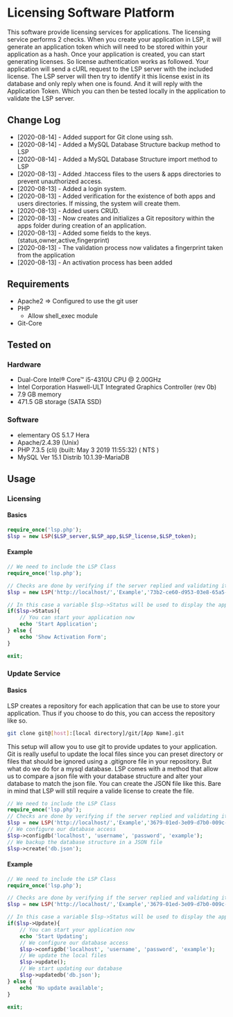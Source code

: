 # Licensing Software Platform

This software provide licensing services for applications. The licensing service performs 2 checks. When you create your application in LSP, it will generate an application token which will need to be stored within your application as a hash. Once your application is created, you can start generating licenses. So license authentication works as followed. Your application will send a cURL request to the LSP server with the included license. The LSP server will then try to identify it this license exist in its database and only reply when one is found. And it will reply with the Application Token. Which you can then be tested locally in the application to validate the LSP server.

## Change Log
 * [2020-08-14] - Added support for Git clone using ssh.
 * [2020-08-14] - Added a MySQL Database Structure backup method to LSP
 * [2020-08-14] - Added a MySQL Database Structure import method to LSP
 * [2020-08-13] - Added .htaccess files to the users & apps directories to prevent unauthorized access.
 * [2020-08-13] - Added a login system.
 * [2020-08-13] - Added verification for the existence of both apps and users directories. If missing, the system will create them.
 * [2020-08-13] - Added users CRUD.
 * [2020-08-13] - Now creates and initializes a Git repository within the apps folder during creation of an application.
 * [2020-08-13] - Added some fields to the keys. (status,owner,active,fingerprint)
 * [2020-08-13] - The validation process now validates a fingerprint taken from the application
 * [2020-08-13] - An activation process has been added

## Requirements
 * Apache2 => Configured to use the git user
 * PHP
 	 * Allow shell_exec module
 * Git-Core

## Tested on
### Hardware
 * Dual-Core Intel® Core™ i5-4310U CPU @ 2.00GHz
 * Intel Corporation Haswell-ULT Integrated Graphics Controller (rev 0b)
 * 7.9 GB memory
 * 471.5 GB storage (SATA SSD)
### Software
 * elementary OS 5.1.7 Hera
 * Apache/2.4.39 (Unix)
 * PHP 7.3.5 (cli) (built: May  3 2019 11:55:32) ( NTS )
 * MySQL Ver 15.1 Distrib 10.1.39-MariaDB

## Usage
### Licensing
#### Basics
```php
require_once('lsp.php');
$lsp = new LSP($LSP_server,$LSP_app,$LSP_license,$LSP_token);
```

#### Example
```php
// We need to include the LSP Class
require_once('lsp.php');

// Checks are done by verifying if the server replied and validating it's reply against the hash.
$lsp = new LSP('http://localhost/','Example','73b2-ce60-d953-03e8-65a5-f155-35fd-95da','$2y$10$rY6jd5gZE1ISJ7kPtE9kIODgi/7EBNrv0TQF1iyPIbY8GuiUvGZYa');

// In this case a variable $lsp->Status will be used to display the application or display an activation form instead.
if($lsp->Status){
	// You can start your application now
	echo 'Start Application';
} else {
	echo 'Show Activation Form';
}

exit;
```
### Update Service
#### Basics
LSP creates a repository for each application that can be use to store your application. Thus if you choose to do this, you can access the repository like so.

```bash
git clone git@[host]:[local directory]/git/[App Name].git
```

This setup will allow you to use git to provide updates to your application. Git is really useful to update the local files since you can preset directory or files that should be ignored using a .gitignore file in your repository. But what do we do for a mysql database. LSP comes with a method that allow us to compare a json file with your database structure and alter your database to match the json file. You can create the JSON file like this. Bare in mind that LSP will still require a valide license to create the file.

```php
// We need to include the LSP Class
require_once('lsp.php');
// Checks are done by verifying if the server replied and validating it's reply against the hash.
$lsp = new LSP('http://localhost/','Example','3679-01ed-3e09-d7b0-009c-56ce-6f87-9276','$2y$10$QXBDUHl.8IWq1CIMfvB4bejh9Qy.6tairZynorXFcmmF5b4xIUWY2');
// We configure our database access
$lsp->configdb('localhost', 'username', 'password', 'example');
// We backup the database structure in a JSON file
$lsp->create('db.json');
```

#### Example
```php
// We need to include the LSP Class
require_once('lsp.php');

// Checks are done by verifying if the server replied and validating it's reply against the hash.
$lsp = new LSP('http://localhost/','Example','3679-01ed-3e09-d7b0-009c-56ce-6f87-9276','$2y$10$QXBDUHl.8IWq1CIMfvB4bejh9Qy.6tairZynorXFcmmF5b4xIUWY2');

// In this case a variable $lsp->Status will be used to display the application or display an activation form instead.
if($lsp->Update){
	// You can start your application now
	echo 'Start Updating';
	// We configure our database access
	$lsp->configdb('localhost', 'username', 'password', 'example');
	// We update the local files
	$lsp->update();
	// We start updating our database
	$lsp->updatedb('db.json');
} else {
	echo 'No update available';
}

exit;
```
